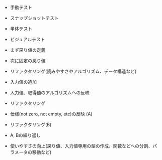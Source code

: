 - 手動テスト
- スナップショットテスト
- 単体テスト
- ビジュアルテスト

- まず戻り値の定義
- 次に固定の戻り値
- リファクタリング(読みやすさやアルゴリズム、データ構造など)
- 入力値の追加
- 入力値、取得値のアルゴリズムへの反映
- リファクタリング
- 仕様(not zero, not empty, etc)の反映 (A)
- リファクタリング(B)
- A, Bの繰り返し
- 使いやすさの向上(戻り値、入力値専用の型の作成、関数などへの分割、パラメータの移動など)